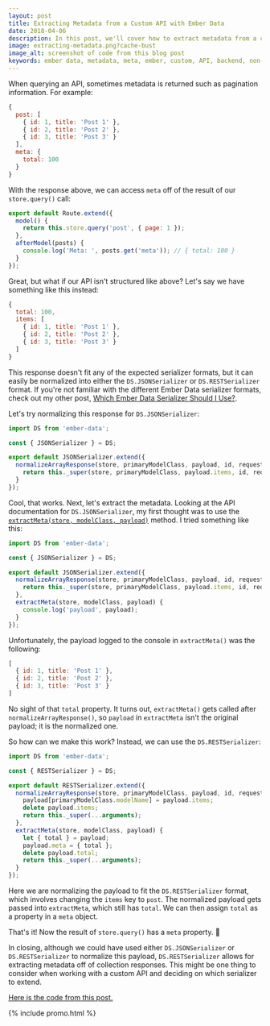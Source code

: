 ```yaml
---
layout: post
title: Extracting Metadata from a Custom API with Ember Data
date: 2018-04-06
description: In this post, we'll cover how to extract metadata from a customer API with Ember Data.
image: extracting-metadata.png?cache-bust
image_alt: screenshot of code from this blog post
keywords: ember data, metadata, meta, ember, custom, API, backend, non-standard
---
```


When querying an API, sometimes metadata is returned such as pagination information. For example:

```js
{
  post: [
    { id: 1, title: 'Post 1' },
    { id: 2, title: 'Post 2' },
    { id: 3, title: 'Post 3' }
  ],
  meta: {
    total: 100
  }
}
```

With the response above, we can access `meta` off of the result of our `store.query()` call:

```js
export default Route.extend({
  model() {
    return this.store.query('post', { page: 1 });
  },
  afterModel(posts) {
    console.log('Meta: ', posts.get('meta')); // { total: 100 }
  }
});
```

Great, but what if our API isn't structured like above? Let's say we have something like this instead:

```js
{
  total: 100,
  items: [
    { id: 1, title: 'Post 1' },
    { id: 2, title: 'Post 2' },
    { id: 3, title: 'Post 3' }
  ]
}
```

This response doesn't fit any of the expected serializer formats, but it can easily be normalized into either the `DS.JSONSerializer` or `DS.RESTSerializer` format. If you're not familiar with the different Ember Data serializer formats, check out my other post, [Which Ember Data Serializer Should I Use?](/2015/12/05/which-ember-data-serializer-should-i-use.html).

Let's try normalizing this response for `DS.JSONSerializer`:

```js
import DS from 'ember-data';

const { JSONSerializer } = DS;

export default JSONSerializer.extend({
  normalizeArrayResponse(store, primaryModelClass, payload, id, requestType) {
    return this._super(store, primaryModelClass, payload.items, id, requestType);
  }
});
```

Cool, that works. Next, let's extract the metadata. Looking at the API documentation for `DS.JSONSerializer`, my first thought was to use the [`extractMeta(store, modelClass, payload)`](https://www.emberjs.com/api/ember-data/3.0/classes/DS.JSONSerializer/methods/extractMeta?anchor=extractMeta) method. I tried something like this:

```js
import DS from 'ember-data';

const { JSONSerializer } = DS;

export default JSONSerializer.extend({
  normalizeArrayResponse(store, primaryModelClass, payload, id, requestType) {
    return this._super(store, primaryModelClass, payload.items, id, requestType);
  },
  extractMeta(store, modelClass, payload) {
    console.log('payload', payload);
  }
});
```

Unfortunately, the payload logged to the console in `extractMeta()` was the following:

```js
[
  { id: 1, title: 'Post 1' },
  { id: 2, title: 'Post 2' },
  { id: 3, title: 'Post 3' }
]
```

No sight of that `total` property. It turns out, `extractMeta()` gets called after `normalizeArrayResponse()`, so `payload` in `extractMeta` isn't the original payload; it is the normalized one.

So how can we make this work? Instead, we can use the `DS.RESTSerializer`:

```js
import DS from 'ember-data';

const { RESTSerializer } = DS;

export default RESTSerializer.extend({
  normalizeArrayResponse(store, primaryModelClass, payload, id, requestType) {
    payload[primaryModelClass.modelName] = payload.items;
    delete payload.items;
    return this._super(...arguments);
  },
  extractMeta(store, modelClass, payload) {
    let { total } = payload;
    payload.meta = { total };
    delete payload.total;
    return this._super(...arguments);
  }
});
```

Here we are normalizing the payload to fit the `DS.RESTSerializer` format, which involves changing the `items` key to `post`. The normalized payload gets passed into `extractMeta`, which still has `total`. We can then assign `total` as a property in a `meta` object.

That's it! Now the result of `store.query()` has a `meta` property. 🙌

In closing, although we could have used either `DS.JSONSerializer` or `DS.RESTSerializer` to normalize this payload, `DS.RESTSerializer` allows for extracting metadata off of collection responses. This might be one thing to consider when working with a custom API and deciding on which serializer to extend.

[Here is the code from this post.](https://github.com/skaterdav85/extracting-metadata-in-ember-data)

{% include promo.html %}
